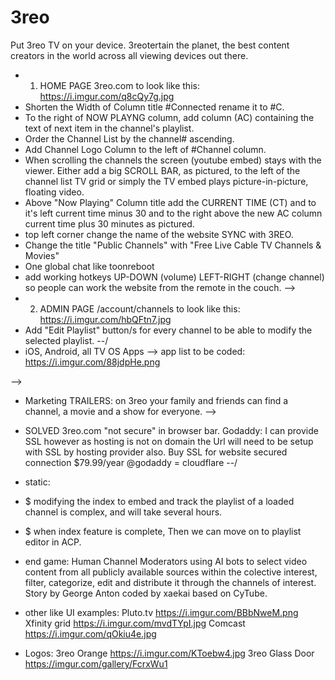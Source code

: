 # 3reo
Put 3reo TV on your device. 3reotertain the planet, the best content creators in the world  across all viewing devices out there.

- 1. HOME PAGE 3reo.com to look like this: https://i.imgur.com/q8cQy7g.jpg
- Shorten the Width of Column title #Connected rename it to #C.
- To the right of NOW PLAYNG column, add column (AC) containing the text of next item in the channel's playlist.
- Order the Channel List by the channel# ascending.
- Add Channel Logo Column to the left of #Channel column.
- When scrolling the channels the screen (youtube embed) stays with the viewer. Either add a big SCROLL BAR, as pictured, to the left of the channel list TV grid or simply the TV embed plays picture-in-picture, floating video.
- Above "Now Playing" Column title add the CURRENT TIME (CT) and to it's left current time minus 30 and to the right above the new AC column current time plus 30 minutes as pictured.
- top left corner change the name of the website SYNC with 3REO. 
- Change the title "Public Channels" with "Free Live Cable TV Channels & Movies"
- One global chat like toonreboot
- add working hotkeys UP-DOWN (volume) LEFT-RIGHT (change channel) so people can work the website from the remote in the couch.
-->
- 2. ADMIN PAGE /account/channels to look like this: https://i.imgur.com/hbQFtn7.jpg
- Add "Edit Playlist" button/s for every channel to be able to modify the selected playlist.
--/
- iOS, Android, all TV OS Apps --> app list to be coded: https://i.imgur.com/88jdpHe.png

-->
- Marketing TRAILERS: on 3reo your family and friends can find a channel, a movie and a show for everyone. 
-->
- SOLVED 3reo.com "not secure" in browser bar. Godaddy: I can provide SSL however as hosting is not on domain the Url will need to be setup with SSL by hosting provider also. Buy SSL for website secured connection $79.99/year @godaddy = cloudflare
--/
- static:
- $ modifying the index to embed and track the playlist of a loaded channel is complex, and will take several hours.
- $ when index feature is complete, Then we can move on to playlist editor in ACP.
- end game: Human Channel Moderators using AI bots to select video content from all publicly available sources within the colective interest, filter, categorize, edit and distribute it through the channels of interest. Story by George Anton coded by xaekai based on CyTube.

 - other like UI examples:
      Pluto.tv  https://i.imgur.com/BBbNweM.png
      Xfinity grid https://i.imgur.com/mvdTYpI.jpg
      Comcast https://i.imgur.com/qOkiu4e.jpg
- Logos:
 3reo Orange https://i.imgur.com/KToebw4.jpg
 3reo Glass Door https://imgur.com/gallery/FcrxWu1 
 
